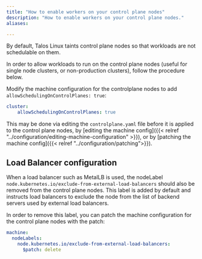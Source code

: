 ```yaml
---
title: "How to enable workers on your control plane nodes"
description: "How to enable workers on your control plane nodes."
aliases:

---
```


By default, Talos Linux taints control plane nodes so that workloads are not schedulable on them.

In order to allow workloads to run on the control plane nodes (useful for single node clusters, or non-production clusters), follow the procedure below.

Modify the machine configuration for the controlplane nodes to add `allowSchedulingOnControlPlanes: true`:

```yaml
cluster:
    allowSchedulingOnControlPlanes: true
```

This may be done via editing the `controlplane.yaml` file before it is applied to the control plane nodes, by [editing the machine config]({{< relref "../configuration/editing-machine-configuration" >}}), or by [patching the machine config]({{< relref "../configuration/patching">}}).

## Load Balancer configuration

When a load balancer such as MetalLB is used, the nodeLabel `node.kubernetes.io/exclude-from-external-load-balancers` should also be removed from the control plane nodes.
This label is added by default and instructs load balancers to exclude the node from the list of backend servers used by external load balancers.

In order to remove this label, you can patch the machine configuration for the control plane nodes with the patch:

```yaml
machine:
  nodeLabels:
    node.kubernetes.io/exclude-from-external-load-balancers:
      $patch: delete
```
